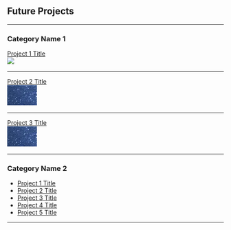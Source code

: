 ## Future Projects

---

### Category Name 1

[Project 1 Title](/sample_page)
<br>
<img src="Gizmo-086.github.io/Images/dummy_thumbnail.PNG?raw=true"/>

---
[Project 2 Title](/sample_page)
<br>
<img src="Images/dummy_thumbnail.PNG?raw=true"/>

---
[Project 3 Title](/sample_page)
<br>
<img src="Images/dummy_thumbnail.PNG?raw=true"/>

---

### Category Name 2

- [Project 1 Title](http://example.com/)
- [Project 2 Title](http://example.com/)
- [Project 3 Title](http://example.com/)
- [Project 4 Title](http://example.com/)
- [Project 5 Title](http://example.com/)

---
